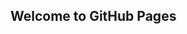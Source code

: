 ## Welcome to GitHub Pages

<script src="https://pxl.altcraft.denis-kolesnik.lan/ak_container.js?id=test-33bf0' ></script>

<button id="init_sub">Подписаться на уведомления</button>
 
<script>
    document.getElementById('init_sub').addEventListener('click', function() { // По клику на кнопку..
    try {
        var akPush = new AKPush();
        akPush.initSubscription() // ..показать форму подписки
        }
    catch (e) {
        console.log(e); // Или записать ошибку в консоль браузера
        }
    });
</script>
